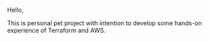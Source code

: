 Hello,

This is personal pet project with intention to develop some hands-on experience of Terraform and AWS.